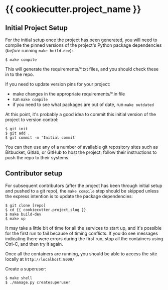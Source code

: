 # {{ cookiecutter.project_name }}

## Initial Project Setup

For the initial setup once the project has been generated, you will need to
compile the pinned versions of the project's Python package dependencies
(*before* running `make build-dev`):

    $ make compile

This will generate the requirements/*.txt files, and you should check these in to the repo.

If you need to update version pins for your project:

* make changes in the appropriate requirements/*.in file
* run `make compile`
* if you need to see what packages are out of date, run `make outdated`

At this point, it's probably a good idea to commit this initial version of the project
to version control:

    $ git init
    $ git add .
    $ git commit -m 'Initial commit'

You can then use any of a number of available git repository sites such as Bitbucket,
Gitlab, or GitHub to host the project; follow their instructions to push the repo to their
systems.

## Contributor setup

For subsequent contributors (after the project has been through initial setup and
pushed to a git repo), the `make compile` step should be skipped unless the express
intention is to update the package dependencies:

    $ git clone [repo]
    $ cd {{ cookiecutter.project_slug }}
    $ make build-dev
    $ make up

It may take a little bit of time for all the services to start up, and it's possible for
the first run to fail because of timing conflicts.  If you do see messages indicating there
were errors during the first run, stop all the containers using Ctrl-C, and then try it again.

Once all the containers are running, you should be able to
access the site locally at `http://localhost:8009/`

Create a superuser:

    $ make shell
    $ ./manage.py createsuperuser
